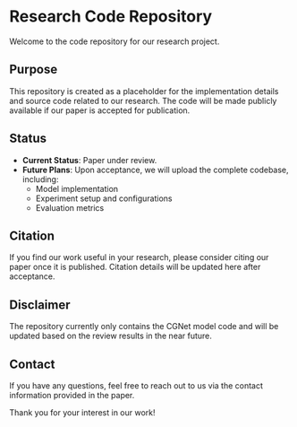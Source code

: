 # Research Code Repository

Welcome to the code repository for our research project. 

## Purpose
This repository is created as a placeholder for the implementation details and source code related to our research. The code will be made publicly available if our paper is accepted for publication.

## Status
- **Current Status**: Paper under review.
- **Future Plans**: Upon acceptance, we will upload the complete codebase, including:
  - Model implementation
  - Experiment setup and configurations
  - Evaluation metrics

## Citation
If you find our work useful in your research, please consider citing our paper once it is published. Citation details will be updated here after acceptance.

## Disclaimer
The repository currently only contains the CGNet model code and will be updated based on the review results in the near future.

## Contact
If you have any questions, feel free to reach out to us via the contact information provided in the paper.

Thank you for your interest in our work!
